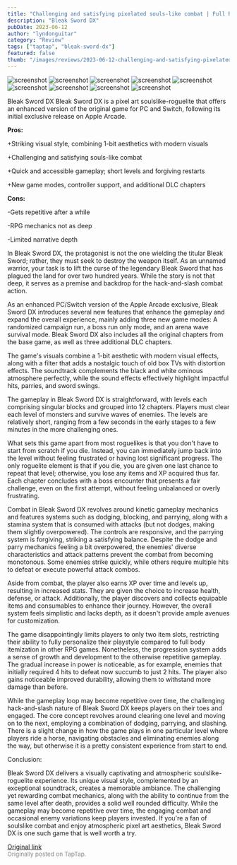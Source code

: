 ```yaml
---
title: "Challenging and satisfying pixelated souls-like combat | Full Review - Bleak Sword DX"
description: "Bleak Sword DX"
pubDate: 2023-06-12
author: "lyndonguitar"
category: "Review"
tags: ["taptap", "bleak-sword-dx"]
featured: false
thumb: "/images/reviews/2023-06-12-challenging-and-satisfying-pixelated-souls-like-combat--full-review---bleak-sword-dx-0.avif"
---
```


<div class="gallery">
  <img src="/images/reviews/2023-06-12-challenging-and-satisfying-pixelated-souls-like-combat--full-review---bleak-sword-dx-0.avif" alt="screenshot" />
  <img src="/images/reviews/2023-06-12-challenging-and-satisfying-pixelated-souls-like-combat--full-review---bleak-sword-dx-1.avif" alt="screenshot" />
  <img src="/images/reviews/2023-06-12-challenging-and-satisfying-pixelated-souls-like-combat--full-review---bleak-sword-dx-2.avif" alt="screenshot" />
  <img src="/images/reviews/2023-06-12-challenging-and-satisfying-pixelated-souls-like-combat--full-review---bleak-sword-dx-3.avif" alt="screenshot" />
  <img src="/images/reviews/2023-06-12-challenging-and-satisfying-pixelated-souls-like-combat--full-review---bleak-sword-dx-4.avif" alt="screenshot" />
  <img src="/images/reviews/2023-06-12-challenging-and-satisfying-pixelated-souls-like-combat--full-review---bleak-sword-dx-5.avif" alt="screenshot" />
  <img src="/images/reviews/2023-06-12-challenging-and-satisfying-pixelated-souls-like-combat--full-review---bleak-sword-dx-6.avif" alt="screenshot" />
  <img src="/images/reviews/2023-06-12-challenging-and-satisfying-pixelated-souls-like-combat--full-review---bleak-sword-dx-7.avif" alt="screenshot" />
  <img src="/images/reviews/2023-06-12-challenging-and-satisfying-pixelated-souls-like-combat--full-review---bleak-sword-dx-8.avif" alt="screenshot" />
</div>

Bleak Sword DX
Bleak Sword DX is a pixel art soulslike-roguelite that offers an enhanced version of the original game for PC and Switch, following its initial exclusive release on Apple Arcade.


**Pros:**


+Striking visual style, combining 1-bit aesthetics with modern visuals

+Challenging and satisfying souls-like combat

+Quick and accessible gameplay; short levels and forgiving restarts

+New game modes, controller support, and additional DLC chapters


**Cons:**


-Gets repetitive after a while

-RPG mechanics not as deep

-Limited narrative depth

In Bleak Sword DX, the protagonist is not the one wielding the titular Bleak Sword; rather, they must seek to destroy the weapon itself. As an unnamed warrior, your task is to lift the curse of the legendary Bleak Sword that has plagued the land for over two hundred years. While the story is not that deep, it serves as a premise and backdrop for the hack-and-slash combat action.

As an enhanced PC/Switch version of the Apple Arcade exclusive, Bleak Sword DX introduces several new features that enhance the gameplay and expand the overall experience, mainly adding three new game modes: A randomized campaign run, a boss run only mode, and an arena wave survival mode. Bleak Sword DX also includes all the original chapters from the base game, as well as three additional DLC chapters.

The game's visuals combine a 1-bit aesthetic with modern visual effects, along with a filter that adds a nostalgic touch of old box TVs with distortion effects. The soundtrack complements the black and white ominous atmosphere perfectly, while the sound effects effectively highlight impactful hits, parries, and sword swings.

The gameplay in Bleak Sword DX is straightforward, with levels each comprising singular blocks and grouped into 12 chapters. Players must clear each level of monsters and survive waves of enemies. The levels are relatively short, ranging from a few seconds in the early stages to a few minutes in the more challenging ones.

What sets this game apart from most roguelikes is that you don't have to start from scratch if you die. Instead, you can immediately jump back into the level without feeling frustrated or having lost significant progress. The only roguelite element is that if you die, you are given one last chance to repeat that level; otherwise, you lose any items and XP acquired thus far. Each chapter concludes with a boss encounter that presents a fair challenge, even on the first attempt, without feeling unbalanced or overly frustrating.

Combat in Bleak Sword DX revolves around kinetic gameplay mechanics and features systems such as dodging, blocking, and parrying, along with a stamina system that is consumed with attacks (but not dodges, making them slightly overpowered). The controls are responsive, and the parrying system is forgiving, striking a satisfying balance. Despite the dodge and parry mechanics feeling a bit overpowered, the enemies' diverse characteristics and attack patterns prevent the combat from becoming monotonous. Some enemies strike quickly, while others require multiple hits to defeat or execute powerful attack combos.

Aside from combat, the player also earns XP over time and levels up, resulting in increased stats. They are given the choice to increase health, defense, or attack. Additionally, the player discovers and collects equipable items and consumables to enhance their journey. However, the overall system feels simplistic and lacks depth, as it doesn't provide ample avenues for customization.

The game disappointingly limits players to only two item slots, restricting their ability to fully personalize their playstyle compared to full body itemization in other RPG games. Nonetheless, the progression system adds a sense of growth and development to the otherwise repetitive gameplay. The gradual increase in power is noticeable, as for example, enemies that initially required 4 hits to defeat now succumb to just 2 hits. The player also gains noticeable improved durability, allowing them to withstand more damage than before.

While the gameplay loop may become repetitive over time, the challenging hack-and-slash nature of Bleak Sword DX keeps players on their toes and engaged. The core concept revolves around clearing one level and moving on to the next, employing a combination of dodging, parrying, and slashing. There is a slight change in how the game plays in one particular level where players ride a horse, navigating obstacles and eliminating enemies along the way, but otherwise it is a pretty consistent experience from start to end.

Conclusion:

Bleak Sword DX delivers a visually captivating and atmospheric soulslike-roguelite experience. Its unique visual style, complemented by an exceptional soundtrack, creates a memorable ambiance. The challenging yet rewarding combat mechanics, along with the ability to continue from the same level after death, provides a solid well rounded difficulty. While the gameplay may become repetitive over time, the engaging combat and occasional enemy variations keep players invested. If you're a fan of soulslike combat and enjoy atmospheric pixel art aesthetics, Bleak Sword DX is one such game that is well worth a try.

[Original link](https://www.taptap.io/post/5802066)<br><span style="font-size: 0.95em; color: #888;">Originally posted on TapTap.</span>
